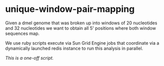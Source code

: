 unique-window-pair-mapping
==========================

Given a dmel genome that was broken up into windows of 20 nucleotides and 32 nucleotides we want to obtain all 5' positions where both window sequences map. 

We use ruby scripts execute via Sun Grid Engine jobs that coordinate via a dynamically launched redis instance to run this analysis in parallel. 

*This is a one-off script.*
